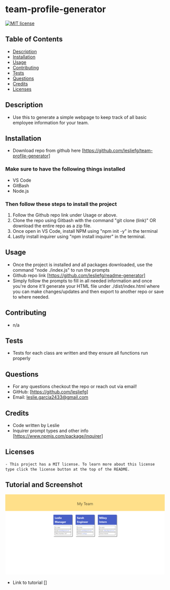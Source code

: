 # team-profile-generator

[![MIT license](https://img.shields.io/badge/License-MIT-blue.svg)](https://lbesson.mit-license.org/)

## Table of Contents
* [Description](#description)
* [Installation](#installation)
* [Usage](#usage)
* [Contributing](#contributing)
* [Tests](#tests)
* [Questions](#questions)
* [Credits](#credits)
* [Licenses](#license)

## Description
- Use this to generate a simple webpage to keep track of all basic employee information for your team.

## Installation
- Download repo from github here [https://github.com/lesliefg/team-profile-generator]

### Make sure to have the following things installed
* VS Code
* GitBash
* Node.js

### Then follow these steps to install the project
1. Follow the Github repo link under Usage or above.
2. Clone the repo using Gitbash with the command "git clone (link)" OR download the entire repo as a zip file.
3. Once open in VS Code, install NPM using "npm init -y" in the terminal
4. Lastly install inquirer using "npm install inquirer" in the terminal. 

## Usage
- Once the project is installed and all packages downloaded, use the command "node ./index.js" to run the prompts
- Github repo link [https://github.com/lesliefg/readme-generator]
- Simply follow the prompts to fill in all needed information and once you're done it'll generate your HTML file under ./dist/index.html where you can make changes/updates and then export to another repo or save to where needed.

## Contributing
- n/a

## Tests
- Tests for each class are written and they ensure all functions run properly

## Questions
- For any questions checkout the repo or reach out via email!  
- GitHub: [https://github.com/lesliefg]
- Email: leslie.garcia2433@gmail.com

## Credits
- Code written by Leslie
- Inquirer prompt types and other info [https://www.npmjs.com/package/inquirer]

## Licenses
    - This project has a MIT license. To learn more about this license type click the license button at the top of the README.

## Tutorial and Screenshot
![alt text](/assets/screenshot.png)
- Link to tutorial []